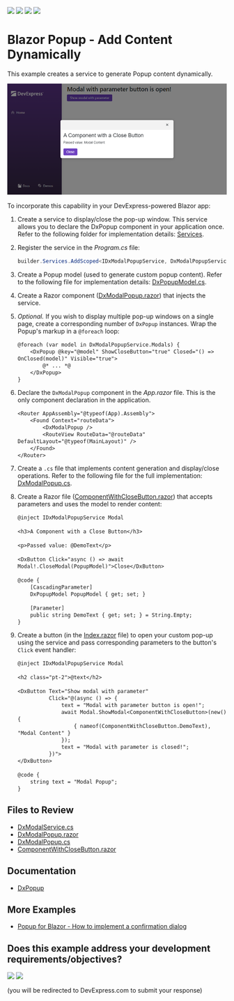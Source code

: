 <!-- default badges list -->
![](https://img.shields.io/endpoint?url=https://codecentral.devexpress.com/api/v1/VersionRange/809670658/24.1.2%2B)
[![](https://img.shields.io/badge/Open_in_DevExpress_Support_Center-FF7200?style=flat-square&logo=DevExpress&logoColor=white)](https://supportcenter.devexpress.com/ticket/details/T1236052)
[![](https://img.shields.io/badge/📖_How_to_use_DevExpress_Examples-e9f6fc?style=flat-square)](https://docs.devexpress.com/GeneralInformation/403183)
[![](https://img.shields.io/badge/💬_Leave_Feedback-feecdd?style=flat-square)](#does-this-example-address-your-development-requirementsobjectives)
<!-- default badges end -->
# Blazor Popup - Add Content Dynamically

This example creates a service to generate Popup content dynamically.

![Add Popup content in code](/blazor-popup-created-dynamically.png)

To incorporate this capability in your DevExpress-powered Blazor app:

1. Create a service to display/close the pop-up window. This service allows you to declare the DxPopup component in your application once. Refer to the following folder for implementation details: [Services](/CS/DynamicPopup/Services/).

1. Register the service in the _Program.cs_ file:

    ```cs
    builder.Services.AddScoped<IDxModalPopupService, DxModalPopupService>();
    ```

1. Create a Popup model (used to generate custom popup content). Refer to the following file for implementation details: [DxPopupModel.cs](/CS/DynamicPopup/Models/DxPopupModel.cs).

1. Create a Razor component ([DxModalPopup.razor](/CS/DynamicPopup/Components/DxModalPopup.razor)) that injects the service.

1. _Optional._ If you wish to display multiple pop-up windows on a single page, create a corresponding number of `DxPopup` instances. Wrap the Popup's markup in a `@foreach` loop:

    ```Razor
    @foreach (var model in DxModalPopupService.Modals) {
        <DxPopup @key="@model" ShowCloseButton="true" Closed="() => OnClosed(model)" Visible="true">
            @* ... *@
        </DxPopup>
    }
    ```

1. Declare the `DxModalPopup` component in the _App.razor_ file. This is the only component declaration in the application.

    ```Razor
    <Router AppAssembly="@typeof(App).Assembly">
        <Found Context="routeData">
            <DxModalPopup />
            <RouteView RouteData="@routeData" DefaultLayout="@typeof(MainLayout)" />
        </Found>
    </Router>
    ```

1. Create a `.cs` file that implements content generation and display/close operations. Refer to the following file for the full implementation: [DxModalPopup.cs](/CS/DynamicPopup/Components/DxModalPopup.cs).

1. Create a Razor file ([ComponentWithCloseButton.razor](/CS/DynamicPopup/Components/ComponentWithCloseButton.razor)) that accepts parameters and uses the model to render content:

    ```Razor
    @inject IDxModalPopupService Modal

    <h3>A Component with a Close Button</h3>

    <p>Passed value: @DemoText</p>

    <DxButton Click="async () => await Modal!.CloseModal(PopupModel)">Close</DxButton>

    @code {
        [CascadingParameter]
        DxPopupModel PopupModel { get; set; }

        [Parameter]
        public string DemoText { get; set; } = String.Empty;
    }
    ```

1. Create a button (in the [Index.razor](/CS/DynamicPopup/Pages/Index.razor) file) to open your custom pop-up using the service and pass corresponding parameters to the button's `Click` event handler:

    ```Razor
    @inject IDxModalPopupService Modal

    <h2 class="pt-2">@text</h2>

    <DxButton Text="Show modal with parameter"
              Click="@(async () => {
                  text = "Modal with parameter button is open!";
                  await Modal.ShowModal<ComponentWithCloseButton>(new() {
                      { nameof(ComponentWithCloseButton.DemoText), "Modal Content" }
                  });
                  text = "Modal with parameter is closed!";
              })">
    </DxButton>

    @code {
        string text = "Modal Popup";
    }
    ```

## Files to Review

- [DxModalService.cs](/CS/DynamicPopup/Services/DxModalPopupService.cs)
- [DxModalPopup.razor](/CS/DynamicPopup/Components/DxModalPopup.razor)
- [DxModalPopup.cs](/CS/DynamicPopup/Components/DxModalPopup.cs)
- [ComponentWithCloseButton.razor](/CS/DynamicPopup/Components/ComponentWithCloseButton.razor)

## Documentation

- [DxPopup](https://docs.devexpress.com/Blazor/DevExpress.Blazor.DxPopup)

## More Examples

- [Popup for Blazor - How to implement a confirmation dialog](https://github.com/DevExpress-Examples/blazor-popup-confirmation-dialog)
<!-- feedback -->
## Does this example address your development requirements/objectives?

[<img src="https://www.devexpress.com/support/examples/i/yes-button.svg"/>](https://www.devexpress.com/support/examples/survey.xml?utm_source=github&utm_campaign=blazor-create-popup-dynamically&~~~was_helpful=yes) [<img src="https://www.devexpress.com/support/examples/i/no-button.svg"/>](https://www.devexpress.com/support/examples/survey.xml?utm_source=github&utm_campaign=blazor-create-popup-dynamically&~~~was_helpful=no)

(you will be redirected to DevExpress.com to submit your response)
<!-- feedback end -->

